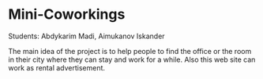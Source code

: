 # Mini-Coworkings

Students: Abdykarim Madi, Aimukanov Iskander

The main idea of the project is to help people to find the office or the room in their city where they can stay and work for a while.
Also this web site can work as rental advertisement.
